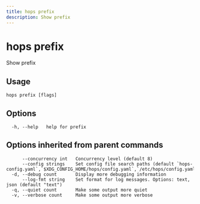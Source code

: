 ```yaml
---
title: hops prefix
description: Show prefix
---
```


<!--
This documentation is auto generated by a script.
Please do not edit this file directly.
-->

<!-- markdownlint-disable-next-line single-title -->
# hops prefix

Show prefix

## Usage

```plaintext
hops prefix [flags]
```

## Options

```plaintext
  -h, --help   help for prefix
```

## Options inherited from parent commands

```plaintext
      --concurrency int   Concurrency level (default 8)
      --config strings    Set config file search paths (default `hops-config.yaml`,`$XDG_CONFIG_HOME/hops/config.yaml`,`/etc/hops/config.yaml`)
  -d, --debug count       Display more debugging information
      --log-fmt string    Set format for log messages. Options: text, json (default "text")
  -q, --quiet count       Make some output more quiet
  -v, --verbose count     Make some output more verbose
```
